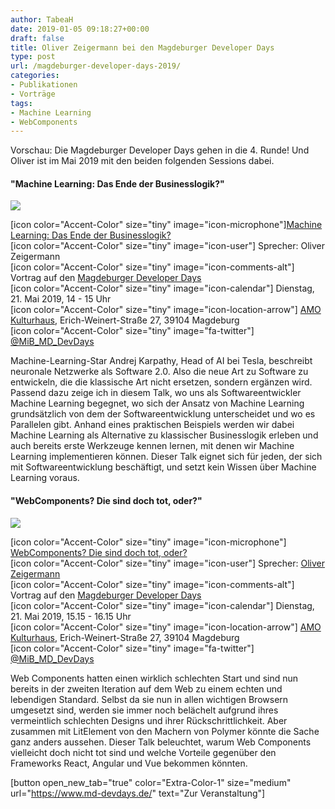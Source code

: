 ```yaml
---
author: TabeaH
date: 2019-01-05 09:18:27+00:00
draft: false
title: Oliver Zeigermann bei den Magdeburger Developer Days
type: post
url: /magdeburger-developer-days-2019/
categories:
- Publikationen
- Vorträge
tags:
- Machine Learning
- WebComponents
---
```


Vorschau: Die Magdeburger Developer Days gehen in die 4. Runde! Und Oliver ist im Mai 2019 mit den beiden folgenden Sessions dabei.






#### "Machine Learning: Das Ende der Businesslogik?"






[![](https://www.embarc.de/wp-content/uploads/2019/03/Magdeburger-DevDays_170.jpg)
](https://www.embarc.de/wp-content/uploads/2019/03/Magdeburger-DevDays_170.jpg)







[icon color="Accent-Color" size="tiny" image="icon-microphone"][Machine Learning: Das Ende der Businesslogik?](https://www.md-devdays.de)  
[icon color="Accent-Color" size="tiny" image="icon-user"] Sprecher: Oliver Zeigermann  
[icon color="Accent-Color" size="tiny" image="icon-comments-alt"] Vortrag auf den [Magdeburger Developer Days](https://www.md-devdays.de/)  
[icon color="Accent-Color" size="tiny" image="icon-calendar"] Dienstag, 21. Mai 2019, 14 - 15 Uhr   
[icon color="Accent-Color" size="tiny" image="icon-location-arrow"] [AMO Kulturhaus](https://www.md-devdays.de/Location), Erich-Weinert-Straße 27, 39104 Magdeburg  
[icon color="Accent-Color" size="tiny" image="fa-twitter"] [@MiB_MD_DevDays](https://twitter.com/MiB_MD_DevDays)











Machine-Learning-Star Andrej Karpathy, Head of AI bei Tesla, beschreibt neuronale Netzwerke als Software 2.0. Also die neue Art zu Software zu entwickeln, die die klassische Art nicht ersetzen, sondern ergänzen wird. Passend dazu zeige ich in diesem Talk, wo uns als Softwareentwickler Machine Learning begegnet, wo sich der Ansatz von Machine Learning grundsätzlich von dem der Softwareentwicklung unterscheidet und wo es Parallelen gibt. Anhand eines praktischen Beispiels werden wir dabei Machine Learning als Alternative zu klassischer Businesslogik erleben und auch bereits erste Werkzeuge kennen lernen, mit denen wir Machine Learning implementieren können. Dieser Talk eignet sich für jeden, der sich mit Softwareentwicklung beschäftigt, und setzt kein Wissen über Machine Learning voraus.












#### "WebComponents? Die sind doch tot, oder?"






[![](https://www.embarc.de/wp-content/uploads/2019/03/Magdeburger-DevDays_170.jpg)
](https://www.embarc.de/wp-content/uploads/2019/03/Magdeburger-DevDays_170.jpg)







[icon color="Accent-Color" size="tiny" image="icon-microphone"] [WebComponents? Die sind doch tot, oder?](https://www.md-devdays.de)  
[icon color="Accent-Color" size="tiny" image="icon-user"] Sprecher: [Oliver Zeigermann](https://www.embarc.de/%20oliver-zeigermann/)  
[icon color="Accent-Color" size="tiny" image="icon-comments-alt"] Vortrag auf den [Magdeburger Developer Days](https://www.md-devdays.de/)  
[icon color="Accent-Color" size="tiny" image="icon-calendar"] Dienstag, 21. Mai 2019, 15.15 - 16.15 Uhr   
[icon color="Accent-Color" size="tiny" image="icon-location-arrow"] [AMO Kulturhaus](https://www.md-devdays.de/Location), Erich-Weinert-Straße 27, 39104 Magdeburg  
[icon color="Accent-Color" size="tiny" image="fa-twitter"] [@MiB_MD_DevDays](https://twitter.com/MiB_MD_DevDays)











Web Components hatten einen wirklich schlechten Start und sind nun bereits in der zweiten Iteration auf dem Web zu einem echten und lebendigen Standard. Selbst da sie nun in allen wichtigen Browsern umgesetzt sind, werden sie immer noch belächelt aufgrund ihres vermeintlich schlechten Designs und ihrer Rückschrittlichkeit. Aber zusammen mit LitElement von den Machern von Polymer könnte die Sache ganz anders aussehen. Dieser Talk beleuchtet, warum Web Components vielleicht doch nicht tot sind und welche Vorteile gegenüber den Frameworks React, Angular und Vue bekommen könnten.











[button open_new_tab="true" color="Extra-Color-1" size="medium" url="https://www.md-devdays.de/" text="Zur Veranstaltung"]










